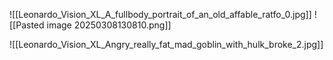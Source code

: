 ![[Leonardo_Vision_XL_A_fullbody_portrait_of_an_old_affable_ratfo_0.jpg]]
![[Pasted image 20250308130810.png]]

![[Leonardo_Vision_XL_Angry_really_fat_mad_goblin_with_hulk_broke_2.jpg]]